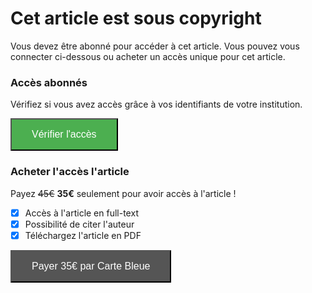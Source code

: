 # Cet article est sous copyright

Vous devez être abonné pour accéder à cet article. Vous pouvez vous connecter ci-dessous ou acheter un accès unique pour cet article.

### Accès abonnés

Vérifiez si vous avez accès grâce à vos identifiants de votre institution.

<button style="padding: 15px 32px; font-size: 16px; color: white; background-color: #4CAF50; cursor: pointer"     	onclick="window.location.href='article.html'">Vérifier l'accès</button>

### Acheter l'accès l'article

Payez ~~45€~~ **35€** seulement pour avoir accès à l'article !

- [x] Accès à l'article en full-text
- [x] Possibilité de citer l'auteur
- [x] Téléchargez l'article en PDF

<button style="padding: 15px 32px; font-size: 16px; color: white; background-color: #555555; cursor: pointer" onclick="window.location.href='visa.html'">Payer 35€ par Carte Bleue</button>